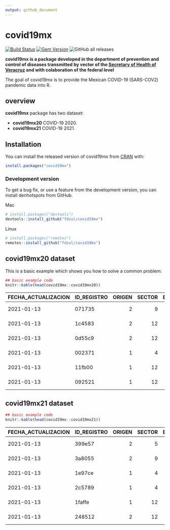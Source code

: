 ```yaml
---
output: github_document
---
```


<!-- README.md is generated from README.Rmd. Please edit that file -->



# covid19mx

<!-- badges: start -->
[![Build Status](https://travis-ci.org/pages-themes/cayman.svg?branch=master)](https://travis-ci.org/pages-themes/cayman)
[![Gem Version](https://badge.fury.io/rb/jekyll-theme-cayman.svg)](https://badge.fury.io/rb/jekyll-theme-cayman)
![GitHub all releases](https://img.shields.io/github/downloads/fdzul/denhotspots/total?style=social)
<!-- badges: end -->


**covid19mx is a package developed in the department of prevention and control of diseases transmitted by vector of the [Secretary of Health of Veracruz](https://www.ssaver.gob.mx/) and with colaboration of the federal level**

The goal of covid19mx is to provide the Mexican COVID-19 (SARS-COV2) pandemic data into R.

## **overview**

**covid19mx** package has two dataset:

  - **covid19mx20** COVID-19 2020.
  - **covid19mx21** COVID-19 2021.



## Installation

You can install the released version of covid19mx from [CRAN](https://CRAN.R-project.org) with:

``` r
install.packages("covid19mx")
```

### Development version

To get a bug fix, or use a feature from the development version, you can
install denhotspots from GitHub.

Mac
``` r
# install.packages("devtools")
devtools::install_github("fdzul/covid19mx")
``` 

Linux
``` r
# install.packages("remotes")
remotes::install_github("fdzul/covid19mx")
``` 
## covid19mx20 dataset

This is a basic example which shows you how to solve a common problem:


```r
## basic example code
knitr::kable(head(covid19mx::covid19mx20))
```



|FECHA_ACTUALIZACION |ID_REGISTRO | ORIGEN| SECTOR| ENTIDAD_UM| SEXO| ENTIDAD_NAC| ENTIDAD_RES| MUNICIPIO_RES| TIPO_PACIENTE|FECHA_INGRESO |FECHA_SINTOMAS |FECHA_DEF  | INTUBADO| NEUMONIA| EDAD| NACIONALIDAD| EMBARAZO| HABLA_LENGUA_INDIG| INDIGENA| DIABETES| EPOC| ASMA| INMUSUPR| HIPERTENSION| OTRA_COM| CARDIOVASCULAR| OBESIDAD| RENAL_CRONICA| TABAQUISMO| OTRO_CASO| TOMA_MUESTRA_LAB| RESULTADO_LAB| TOMA_MUESTRA_ANTIGENO| RESULTADO_ANTIGENO| CLASIFICACION_FINAL| MIGRANTE|PAIS_NACIONALIDAD |PAIS_ORIGEN | UCI|date       | year|
|:-------------------|:-----------|------:|------:|----------:|----:|-----------:|-----------:|-------------:|-------------:|:-------------|:--------------|:----------|--------:|--------:|----:|------------:|--------:|------------------:|--------:|--------:|----:|----:|--------:|------------:|--------:|--------------:|--------:|-------------:|----------:|---------:|----------------:|-------------:|---------------------:|------------------:|-------------------:|--------:|:-----------------|:-----------|---:|:----------|----:|
|2021-01-13          |071735      |      2|      9|         21|    2|          21|          21|           114|             1|2020-03-18    |2020-03-12     |9999-99-99 |       97|        2|   75|            1|       97|                  2|        2|        1|    2|    2|        2|            2|        2|              1|        2|             2|          2|         2|                1|             1|                     2|                 97|                   3|       99|México            |97          |  97|2020-03-12 | 2020|
|2021-01-13          |1c4583      |      2|     12|          9|    2|           9|           9|             4|             1|2020-03-30    |2020-03-30     |9999-99-99 |       97|        2|   23|            1|       97|                  2|        2|        2|    2|    2|        2|            2|        2|              2|        2|             2|          2|         2|                1|             1|                     2|                 97|                   3|       99|México            |97          |  97|2020-03-30 | 2020|
|2021-01-13          |0d55c9      |      2|     12|          9|    1|           9|           9|            16|             1|2020-03-26    |2020-03-24     |9999-99-99 |       97|        2|   28|            1|        2|                  2|        2|        2|    2|    2|        2|            2|        2|              2|        2|             2|          2|         2|                1|             1|                     2|                 97|                   3|       99|México            |97          |  97|2020-03-24 | 2020|
|2021-01-13          |002371      |      1|      4|          3|    2|           3|           3|             8|             1|2020-03-31    |2020-03-27     |9999-99-99 |       97|        2|   38|            1|       97|                  2|        2|        2|    2|    2|        2|            2|        2|              2|        2|             2|          2|        99|                1|             1|                     2|                 97|                   3|       99|México            |97          |  97|2020-03-27 | 2020|
|2021-01-13          |11fb00      |      1|     12|          9|    2|           9|           9|            15|             1|2020-03-29    |2020-03-25     |2020-04-05 |       97|        1|   54|            1|       97|                  2|        2|        1|    2|    2|        2|            2|        2|              2|        2|             2|          2|         1|                1|             1|                     2|                 97|                   3|       99|México            |97          |  97|2020-03-25 | 2020|
|2021-01-13          |092521      |      1|     12|          9|    1|           9|           9|            17|             1|2020-03-30    |2020-03-28     |9999-99-99 |       97|        2|   49|            1|        2|                  2|        2|        2|    2|    2|        2|            2|        2|              2|        2|             2|          2|         2|                1|             1|                     2|                 97|                   3|       99|México            |97          |  97|2020-03-28 | 2020|

## covid19mx21 dataset


```r
## basic example code
knitr::kable(head(covid19mx::covid19mx21))
```



|FECHA_ACTUALIZACION |ID_REGISTRO | ORIGEN| SECTOR| ENTIDAD_UM| SEXO| ENTIDAD_NAC| ENTIDAD_RES| MUNICIPIO_RES| TIPO_PACIENTE|FECHA_INGRESO |FECHA_SINTOMAS |FECHA_DEF  | INTUBADO| NEUMONIA| EDAD| NACIONALIDAD| EMBARAZO| HABLA_LENGUA_INDIG| INDIGENA| DIABETES| EPOC| ASMA| INMUSUPR| HIPERTENSION| OTRA_COM| CARDIOVASCULAR| OBESIDAD| RENAL_CRONICA| TABAQUISMO| OTRO_CASO| TOMA_MUESTRA_LAB| RESULTADO_LAB| TOMA_MUESTRA_ANTIGENO| RESULTADO_ANTIGENO| CLASIFICACION_FINAL| MIGRANTE|PAIS_NACIONALIDAD |PAIS_ORIGEN | UCI|date       | year|
|:-------------------|:-----------|------:|------:|----------:|----:|-----------:|-----------:|-------------:|-------------:|:-------------|:--------------|:----------|--------:|--------:|----:|------------:|--------:|------------------:|--------:|--------:|----:|----:|--------:|------------:|--------:|--------------:|--------:|-------------:|----------:|---------:|----------------:|-------------:|---------------------:|------------------:|-------------------:|--------:|:-----------------|:-----------|---:|:----------|----:|
|2021-01-13          |399e57      |      2|      5|         31|    2|           9|          31|            50|             1|2021-01-11    |2021-01-08     |9999-99-99 |       97|        2|   29|            1|       97|                  2|        2|        2|    2|    1|        2|            2|        2|              2|        2|             2|          2|         1|                1|             1|                     2|                 97|                   3|       99|México            |97          |  97|2021-01-08 | 2021|
|2021-01-13          |3a8055      |      2|      9|         14|    2|          14|          14|            39|             2|2021-01-08    |2021-01-05     |2021-01-09 |        2|        1|   87|            1|       97|                  2|        2|        1|    2|    2|        2|            1|        2|              2|        2|             2|          2|         2|                1|             1|                     2|                 97|                   3|       99|México            |97          |   2|2021-01-05 | 2021|
|2021-01-13          |1e97ce      |      1|      4|          3|    1|           3|           3|             1|             2|2021-01-08    |2021-01-06     |9999-99-99 |        2|        2|   77|            1|        2|                  2|        2|        1|    2|    2|        2|            1|        2|              2|        2|             2|          2|         1|                1|             1|                     2|                 97|                   3|       99|México            |97          |   2|2021-01-06 | 2021|
|2021-01-13          |2c5789      |      1|      4|         19|    2|          10|          19|            39|             2|2021-01-08    |2021-01-02     |9999-99-99 |        2|        2|   81|            1|       97|                  2|        2|        1|    2|    2|        2|            1|        2|              2|        1|             2|          2|         1|                1|             1|                     1|                  1|                   3|       99|México            |97          |   2|2021-01-02 | 2021|
|2021-01-13          |1faffe      |      1|     12|         22|    2|          22|          22|            14|             1|2021-01-08    |2021-01-03     |9999-99-99 |       97|        2|   18|            1|       97|                  2|        2|        2|    2|    2|        2|            2|        2|              2|        2|             2|          2|         1|                1|             1|                     2|                 97|                   3|       99|México            |97          |  97|2021-01-03 | 2021|
|2021-01-13          |248512      |      2|     12|         24|    1|          24|          24|            32|             1|2021-01-08    |2021-01-01     |9999-99-99 |       97|        2|   55|            1|        2|                  2|        2|        1|    2|    2|        2|            1|        2|              2|        1|             2|          2|         2|                1|             1|                     2|                 97|                   3|       99|México            |97          |  97|2021-01-01 | 2021|


